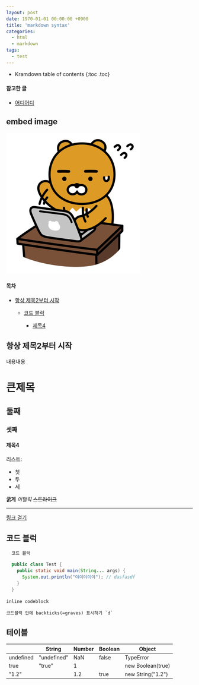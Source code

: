 ```yaml
---
layout: post
date: 1970-01-01 00:00:00 +0900
title: 'markdown syntax'
categories:
  - html
  - markdown
tags:
  - test
---
```


* Kramdown table of contents
{:toc .toc}

#### 참고한 글
- [어디어디](/assad)

## embed image
~~![바쁜 라상무](/images/kakao-ryon-busy.png)~~

<h4>목차</h4><ul><li><a href="#항상-제목2부터-시작">항상 제목2부터 시작</a></li><ul><li><a href="#코드-블럭">코드 블럭</a></li><ul><li><a href="#제목4">제목4</a></li></ul></ul></ul>

## 항상 제목2부터 시작
내용내용

# 큰제목
## 둘째
### 셋째
#### 제목4

리스트:
- 첫
- 두
- 세

**굵게**
_이탤릭_
~~스트라이크~~

---


[링크 걸기](#항상-제목2부터-시작)

## 코드 블럭

```
  코드 블럭
```
```java
  public class Test {
    public static void main(String... args) {
      System.out.println("야이야이야"); // dasfasdf
    }
  }
```

`inline codeblock`

```
코드블럭 안에 backticks(=graves) 표시하기 `d`
```

## 테이블

|                  | String      | Number | Boolean | Object                 |
|------------------|-------------|--------|---------|------------------------|
| undefined        | "undefined" | NaN    | false   | TypeError              |
| true             | "true"      | 1      |         | new Boolean(true)      |
| "1.2"            |             | 1.2    | true    | new String("1.2")      |
